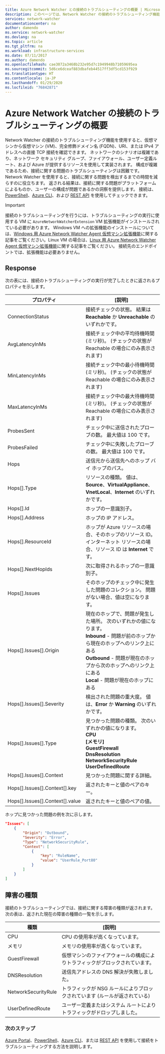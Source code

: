 ```yaml
---
title: Azure Network Watcher との接続のトラブルシューティングの概要 | Microsoft Docs
description: このページでは、Network Watcher の接続のトラブルシューティング機能の概要を説明します。
services: network-watcher
documentationcenter: na
author: damendo
ms.service: network-watcher
ms.devlang: na
ms.topic: article
ms.tgt_pltfrm: na
ms.workload: infrastructure-services
ms.date: 07/11/2017
ms.author: damendo
ms.openlocfilehash: cae3072a3468b232e95d7c1949948b71059695ea
ms.sourcegitcommit: 5d6ce6dceaf883dbafeb44517ff3df5cd153f929
ms.translationtype: HT
ms.contentlocale: ja-JP
ms.lasthandoff: 01/29/2020
ms.locfileid: "76842871"
---
```

# <a name="introduction-to-connection-troubleshoot-in-azure-network-watcher"></a>Azure Network Watcher の接続のトラブルシューティングの概要

Network Watcher の接続のトラブルシューティング機能を使用すると、仮想マシンから仮想マシン (VM)、完全修飾ドメイン名 (FQDN)、URI、または IPv4 アドレスへの直接 TCP 接続を確認できます。 ネットワークのシナリオは複雑であり、ネットワーク セキュリティ グループ、ファイアウォール、ユーザー定義ルート、および Azure が提供するリソースを使用して実装されます。 構成が複雑であるため、接続に関する問題のトラブルシューティングは困難です。 Network Watcher を使用すると、接続に関する問題を検出するまでの時間を減らすのに役立ちます。 返される結果は、接続に関する問題がプラットフォームによるものか、ユーザーの構成が問題であるかの洞察を提供します。 接続は、[PowerShell](network-watcher-connectivity-powershell.md)、[Azure CLI](network-watcher-connectivity-cli.md)、および [REST API](network-watcher-connectivity-rest.md) を使用してチェックできます。

> [!IMPORTANT]
> 接続のトラブルシューティングを行うには、トラブルシューティングの実行に使用する VM に `AzureNetworkWatcherExtension` VM 拡張機能がインストールされている必要があります。 Windows VM への拡張機能のインストールについては、[Windows 用 Azure Network Watcher Agent 仮想マシン拡張機能](../virtual-machines/windows/extensions-nwa.md?toc=%2fazure%2fnetwork-watcher%2ftoc.json)に関する記事をご覧ください。Linux VM の場合は、[Linux 用 Azure Network Watcher Agent 仮想マシン拡張機能](../virtual-machines/linux/extensions-nwa.md?toc=%2fazure%2fnetwork-watcher%2ftoc.json)に関する記事をご覧ください。 接続先のエンドポイントでは、拡張機能は必要ありません。

## <a name="response"></a>Response

次の表には、接続のトラブルシューティングの実行が完了したときに返されるプロパティを示します。

|プロパティ  |[説明]  |
|---------|---------|
|ConnectionStatus     | 接続チェックの状態。 結果は **Reachable** か **Unreachable** のいずれかです。        |
|AvgLatencyInMs     | 接続チェック中の平均待機時間 (ミリ秒)。 (チェックの状態が Reachable の場合にのみ表示されます)        |
|MinLatencyInMs     | 接続チェック中の最小待機時間 (ミリ秒)。 (チェックの状態が Reachable の場合にのみ表示されます)        |
|MaxLatencyInMs     | 接続チェック中の最大待機時間 (ミリ秒)。 (チェックの状態が Reachable の場合にのみ表示されます)        |
|ProbesSent     | チェック中に送信されたプローブの数。 最大値は 100 です。        |
|ProbesFailed     | チェック中に失敗したプローブの数。 最大値は 100 です。        |
|Hops     | 送信元から送信先へのホップ バイ ホップのパス。        |
|Hops[].Type     | リソースの種類。 値は、**Source**、**VirtualAppliance**、**VnetLocal**、**Internet** のいずれかです。        |
|Hops[].Id | ホップの一意識別子。|
|Hops[].Address | ホップの IP アドレス。|
|Hops[].ResourceId | ホップが Azure リソースの場合、そのホップのリソース ID。 インターネット リソースの場合、リソース ID は **Internet** です。 |
|Hops[].NextHopIds | 次に取得されるホップの一意識別子。|
|Hops[].Issues | そのホップのチェック中に発生した問題のコレクション。 問題がない場合、値は空になります。|
|Hops[].Issues[].Origin | 現在のホップで、問題が発生した場所。 次のいずれかの値になります。<br/> **Inbound** - 問題が前のホップから現在のホップへのリンク上にある<br/>**Outbound** - 問題が現在のホップから次のホップへのリンク上にある<br/>**Local** - 問題が現在のホップにある|
|Hops[].Issues[].Severity | 検出された問題の重大度。 値は、**Error** か **Warning** のいずれかです。 |
|Hops[].Issues[].Type |見つかった問題の種類。 次のいずれかの値になります。 <br/>**CPU**<br/>**[メモリ]**<br/>**GuestFirewall**<br/>**DnsResolution**<br/>**NetworkSecurityRule**<br/>**UserDefinedRoute** |
|Hops[].Issues[].Context |見つかった問題に関する詳細。|
|Hops[].Issues[].Context[].key |返されたキーと値のペアのキー。|
|Hops[].Issues[].Context[].value |返されたキーと値のペアの値。|

ホップに見つかった問題の例を次に示します。

```json
"Issues": [
    {
        "Origin": "Outbound",
        "Severity": "Error",
        "Type": "NetworkSecurityRule",
        "Context": [
            {
                "key": "RuleName",
                "value": "UserRule_Port80"
            }
        ]
    }
]
```
## <a name="fault-types"></a>障害の種類

接続のトラブルシューティングでは、接続に関する障害の種類が返されます。 次の表は、返された現在の障害の種類の一覧を示します。

|種類  |[説明]  |
|---------|---------|
|CPU     | CPU の使用率が高くなっています。       |
|メモリ     | メモリの使用率が高くなっています。       |
|GuestFirewall     | 仮想マシンのファイアウォールの構成によりトラフィックがブロックされています。        |
|DNSResolution     | 送信先アドレスの DNS 解決が失敗しました。        |
|NetworkSecurityRule    | トラフィックが NSG ルールによりブロックされています (ルールが返されている)        |
|UserDefinedRoute|ユーザー定義またはシステム ルートによりトラフィックがドロップしました。 |

### <a name="next-steps"></a>次のステップ

[Azure Portal](network-watcher-connectivity-portal.md)、[PowerShell](network-watcher-connectivity-powershell.md)、[Azure CLI](network-watcher-connectivity-cli.md)、または [REST API](network-watcher-connectivity-rest.md) を使用して接続をトラブルシューティングする方法を説明します。